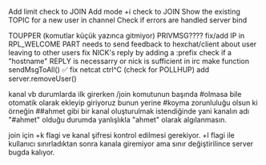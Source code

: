 Add limit check to JOIN
Add mode +i check to JOIN
Show the existing TOPIC for a new user in channel
Check if errors are handled server bind

TOUPPER (komutlar küçük yazınca gitmiyor) PRIVMSG????
fix/add IP in RPL_WELCOME
PART needs to send feedback to hexchat/client about user leaving to other users
fix NICK's reply by adding a :prefix
check if a "hostname" REPLY is necessarry or nick is sufficient in irc
make function sendMsgToAll()
✅ fix netcat ctrl^C (check for POLLHUP) add server.removeUser()

kanal vb durumlarda ilk girerken /join komutunun başında #olmasa bile otomatik olarak ekleyip giriyoruz bunun yerine #koyma zorunluluğu olsun ki örneğin ##ahmet gibi bir kanal oluşturulmak istendiğinde yani kanalın adı "#ahmet" olduğu durumda yanlışlıkla "ahmet" olarak algılanmasın.

join için +k flagi ve kanal şifresi kontrol edilmesi gerekiyor.
+l flagi ile kullanıcı sınırladıktan sonra kanala giremiyor ama sınır değiştirilince server bugda kalıyor.
